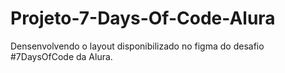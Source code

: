 # Projeto-7-Days-Of-Code-Alura
 Densenvolvendo o layout disponibilizado no figma do desafio #7DaysOfCode da Alura.
